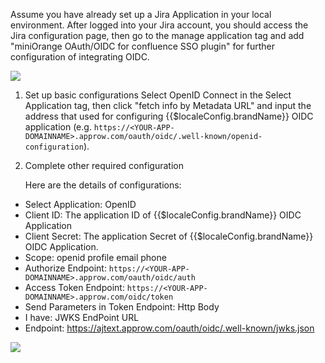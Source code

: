 <IntegrationDetailCard title="Before start configuring Jira on Approw">

Assume you have already set up a Jira Application in your local environment. After logged into your Jira account, you should access the Jira configuration page, then go to the manage application tag and add "miniOrange OAuth/OIDC for confluence SSO plugin" for further configuration of integrating OIDC.

![](~@imagesZhCn/integration/jira/step1-1.png)

</IntegrationDetailCard>
<IntegrationDetailCard title="Setup Basic Configurations of OpenID Connection">

1. Set up basic configurations 
   Select OpenID Connect in the Select Application tag, then click "fetch info by Metadata URL" and input the address that used for configuring {{$localeConfig.brandName}} OIDC application (e.g. `https://<YOUR-APP-DOMAINNAME>.approw.com/oauth/oidc/.well-known/openid-configuration`).

2. Complete other required configuration

   Here are the details of configurations:

- Select Application: OpenID
- Client ID: The application ID of {{$localeConfig.brandName}} OIDC Application
- Client Secret: The application Secret of {{$localeConfig.brandName}} OIDC Application.
- Scope: openid profile email phone
- Authorize Endpoint: `https://<YOUR-APP-DOMAINNAME>.approw.com/oauth/oidc/auth`
- Access Token Endpoint: `https://<YOUR-APP-DOMAINNAME>.approw.com/oidc/token`
- Send Parameters in Token Endpoint: Http Body
- I have: JWKS EndPoint URL
- Endpoint: https://ajtext.approw.com/oauth/oidc/.well-known/jwks.json

![](~@imagesZhCn/integration/jira/step1-2.png)

</IntegrationDetailCard>

